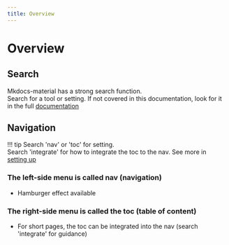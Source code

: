 ```yaml
---
title: Overview
---
```

# Overview
## Search
Mkdocs-material has a strong search function.  
Search for a tool or setting. If not covered in this documentation, look for it in the full [documentation](./#mkdocs-material-documentation)

## Navigation
!!! tip
    Search 'nav' or 'toc' for setting.  
    Search 'integrate' for how to integrate the toc to the nav.
See more in [setting up](../2.settingUp/#navigation)
### The left-side menu is called nav (navigation)
- Hamburger effect available
### The right-side menu is called the toc (table of content)
- For short pages, the toc can be integrated into the nav (search 'integrate' for guidance)